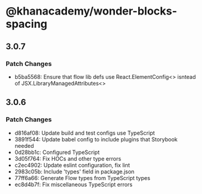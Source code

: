 # @khanacademy/wonder-blocks-spacing

## 3.0.7

### Patch Changes

-   b5ba5568: Ensure that flow lib defs use React.ElementConfig<> isntead of JSX.LibraryManagedAttributes<>

## 3.0.6

### Patch Changes

-   d816af08: Update build and test configs use TypeScript
-   3891f544: Update babel config to include plugins that Storybook needed
-   0d28bb1c: Configured TypeScript
-   3d05f764: Fix HOCs and other type errors
-   c2ec4902: Update eslint configuration, fix lint
-   2983c05b: Include 'types' field in package.json
-   77ff6a66: Generate Flow types from TypeScript types
-   ec8d4b7f: Fix miscellaneous TypeScript errors
